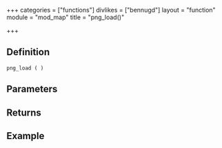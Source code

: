 +++
categories = ["functions"]
divlikes = ["bennugd"]
layout = "function"
module = "mod_map"
title = "png_load()"

+++

## Definition

    png_load ( )

## Parameters

## Returns

## Example

